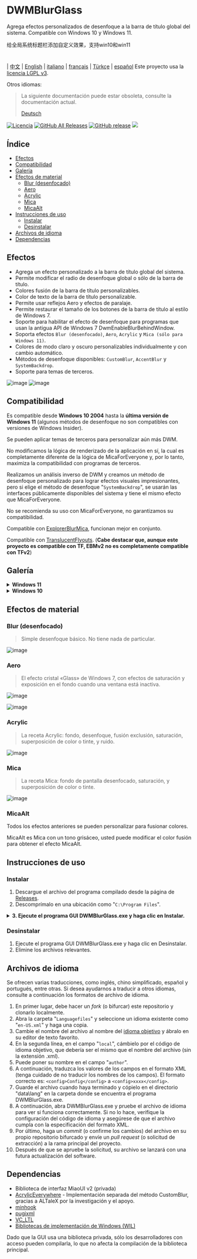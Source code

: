 # DWMBlurGlass
Agrega efectos personalizados de desenfoque a la barra de título global del sistema. Compatible con Windows 10 y Windows 11.

给全局系统标题栏添加自定义效果，支持win10和win11
#
| [中文](/README_ZH.md) | [English](/README.md) | [italiano](/README_IT.md) | [français](/README_FR.md) | [Türkçe](/README_TR.md) | [español](/README_ES.md)
Este proyecto usa la [licencia LGPL v3](/COPYING.LESSER).

Otros idiomas:
> La siguiente documentación puede estar obsoleta, consulte la documentación actual.
>
> [Deutsch](/README_DE.md)


[![Licencia](https://img.shields.io/github/license/Maplespe/DWMBlurGlass.svg?label=Licencia)](https://www.gnu.org/licenses/lgpl-3.0.en.html)
[![GitHub All Releases](https://img.shields.io/github/downloads/Maplespe/DWMBlurGlass/total.svg?label=Descargas)](https://github.com/Maplespe/DWMBlurGlass/releases)
[![GitHub release](https://img.shields.io/github/release/Maplespe/DWMBlurGlass.svg?label=Versión)](https://github.com/Maplespe/DWMBlurGlass/releases/latest)
<img src="https://img.shields.io/badge/language-C++-F34B7D.svg?label=Lenguaje"/>

## Índice
- [Efectos](#efectos)
- [Compatibilidad](#compatibilidad)
- [Galería](#galería)
- [Efectos de material](#efectos-de-material)
  - [Blur (desenfocado)](#blur-desenfocado)
  - [Aero](#aero)
  - [Acrylic](#acrylic)
  - [Mica](#mica)
  - [MicaAlt](#micaalt)
- [Instrucciones de uso](#instrucciones-de-uso)
  - [Instalar](#instalar)
  - [Desinstalar](#desinstalar)
- [Archivos de idioma](#archivos-de-idioma)
- [Dependencias](#dependencias)

## Efectos
* Agrega un efecto personalizado a la barra de título global del sistema.
* Permite modificar el radio de desenfoque global o sólo de la barra de título.
* Colores fusión de la barra de título personalizables.
* Color de texto de la barra de título personalizable.
* Permite usar reflejos Aero y efectos de paralaje.
* Permite restaurar el tamaño de los botones de la barra de título al estilo de Windows 7.
* Soporte para habilitar el efecto de desenfoque para programas que usan la antigua API de Windows 7 DwmEnableBlurBehindWindow.
* Soporta efectos `Blur (desenfocado)`, `Aero`, `Acrylic` y `Mica (sólo para Windows 11)`.
* Colores de modo claro y oscuro personalizables individualmente y con cambio automático.
* Métodos de desenfoque disponibles: `CustomBlur`, `AccentBlur` y `SystemBackdrop`.
* Soporte para temas de terceros.

![image](/Screenshot/001701.png)
![image](/Screenshot/10307.png)

## Compatibilidad
Es compatible desde **Windows 10 2004** hasta la **última versión de Windows 11** (algunos métodos de desenfoque no son compatibles con versiones de Windows Insider).

Se pueden aplicar temas de terceros para personalizar aún más DWM.

No modificamos la lógica de renderizado de la aplicación en sí, la cual es completamente diferente de la lógica de MicaForEveryone y, por lo tanto, maximiza la compatibilidad con programas de terceros.

Realizamos un análisis inverso de DWM y creamos un método de desenfoque personalizado para lograr efectos visuales impresionantes, pero si elige el método de desenfoque "`SystemBackdrop`", se usarán las interfaces públicamente disponibles del sistema y tiene el mismo efecto que MicaForEveryone.

No se recomienda su uso con MicaForEveryone, no garantizamos su compatibilidad.

Compatible con [ExplorerBlurMica](https://github.com/Maplespe/ExplorerBlurMica), funcionan mejor en conjunto.

Compatible con [TranslucentFlyouts](https://github.com/ALTaleX531/TranslucentFlyouts). (**Cabe destacar que, aunque este proyecto es compatible con TF, EBMv2 no es completamente compatible con TFv2**)

## Galería
<details><summary><b>Windows 11</b></summary>

![image](/Screenshot/10307.png)

![image](/Screenshot/102134.png)

> «Redefinir efecto Mica establecido mediante DWMAPI (Win 11)» habilitado

![image](/Screenshot/013521.png)
</details>

<details><summary><b>Windows 10</b></summary>

![image](/Screenshot/001701.png)

![image](/Screenshot/100750.png)

Usando temas de terceros, las siguientes opciones fueron habilitadas:

> «Extender efectos a bordes (Win 10)»

> «Habilitar efecto de reflejo Aero»

> «Restaurar tamaño de botones de barra de título (estilo de Win 7)»

![image](/Screenshot/025410.png)

</details>

## Efectos de material
### Blur (desenfocado)
> Simple desenfoque básico. No tiene nada de particular.

![image](/Screenshot/blur.png)

### Aero
> El efecto cristal «Glass» de Windows 7, con efectos de saturación y exposición en el fondo cuando una ventana está inactiva.

![image](/Screenshot/aero.png)

![image](/Screenshot/aero_inactive.png)

### Acrylic
> La receta Acrylic: fondo, desenfoque, fusión exclusión, saturación, superposición de color o tinte, y ruido.

![image](/Screenshot/acrylic.png)

### Mica
> La receta Mica: fondo de pantalla desenfocado, saturación, y superposición de color o tinte.

![image](/Screenshot/mica.png)

### MicaAlt
Todos los efectos anteriores se pueden personalizar para fusionar colores.

MicaAlt es Mica con un tono grisáceo, usted puede modificar el color fusión para obtener el efecto MicaAlt.

## Instrucciones de uso

### Instalar
1. Descargue el archivo del programa compilado desde la página de [Releases](https://github.com/Maplespe/DWMBlurGlass/releases).
2. Descomprímalo en una ubicación como "`C:\Program Files`".
<details><summary><b>3. Ejecute el programa GUI DWMBlurGlass.exe y haga clic en Instalar.</b></summary>

![image](/Screenshot/012746.png)

> Si no sucede nada al hacer clic en Instalar, entonces necesita hacer clic en la página de Símbolos y luego en Descargar.

> **Es posible que reciba una notificación sobre símbolos faltantes en el futuro, especialmente después de las actualizaciones del sistema.**

![image](/Screenshot/012924.png)

</details>

### Desinstalar
1. Ejecute el programa GUI DWMBlurGlass.exe y haga clic en Desinstalar.
2. Elimine los archivos relevantes.

## Archivos de idioma
Se ofrecen varias traducciones, como inglés, chino simplificado, español y portugués, entre otras.
Si desea ayudarnos a traducir a otros idiomas, consulte a continuación los formatos de archivo de idioma.

1. En primer lugar, debe hacer un *fork* (o bifurcar) este repositorio y clonarlo localmente.
2. Abra la carpeta "`Languagefiles`" y seleccione un idioma existente como "`en-US.xml`" y haga una copia.
3. Cambie el nombre del archivo al nombre del [idioma objetivo](https://learn.microsoft.com/es-es/windows/win32/intl/locale-names) y ábralo en su editor de texto favorito.
4. En la segunda línea, en el campo "`local`", cámbielo por el código de idioma objetivo, que debería ser el mismo que el nombre del archivo (sin la extensión .xml).
5. Puede poner su nombre en el campo "`author`".
6. A continuación, traduzca los valores de los campos en el formato XML (tenga cuidado de no traducir los nombres de los campos). El formato correcto es: `<config>Config</config>` a `<config>xxxx</config>`.
7. Guarde el archivo cuando haya terminado y cópielo en el directorio "data\lang" en la carpeta donde se encuentra el programa DWMBlurGlass.exe.
8. A continuación, abra DWMBlurGlass.exe y pruebe el archivo de idioma para ver si funciona correctamente. Si no lo hace, verifique la configuración del código de idioma y asegúrese de que el archivo cumpla con la especificación del formato XML.
9. Por último, haga un *commit* (o confirme los cambios) del archivo en su propio repositorio bifurcado y envíe un *pull request* (o solicitud de extracción) a la rama principal del proyecto.
10. Después de que se apruebe la solicitud, su archivo se lanzará con una futura actualización del software.


## Dependencias
* Biblioteca de interfaz MiaoUI v2 (privada)
* [AcrylicEverywhere](https://github.com/ALTaleX531/AcrylicEverywhere) - Implementación separada del método CustomBlur, gracias a ALTaleX por la investigación y el apoyo.
* [minhook](https://github.com/m417z/minhook)
* [pugixml](https://github.com/zeux/pugixml)
* [VC_LTL](https://github.com/Chuyu-Team/VC-LTL5)
* [Bibliotecas de implementación de Windows (WIL)](https://github.com/Microsoft/wil)

Dado que la GUI usa una biblioteca privada, sólo los desarrolladores con acceso pueden compilarla, lo que no afecta la compilación de la biblioteca principal.
